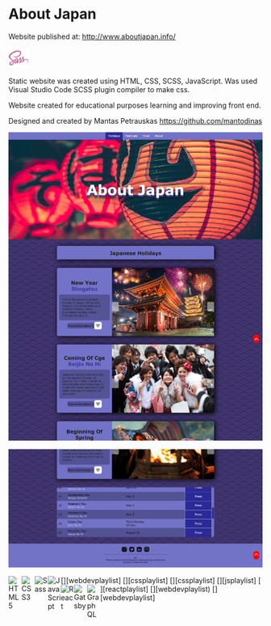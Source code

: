 # About Japan
Website published at: http://www.aboutjapan.info/

</a> <a href="https://sass-lang.com" target="_blank" rel="noreferrer"> <img src="https://raw.githubusercontent.com/devicons/devicon/master/icons/sass/sass-original.svg" alt="sass" width="40" height="40"/> </a>

Static website was created using HTML, CSS, SCSS, JavaScript.
Was used Visual Studio Code SCSS plugin compiler to make css.

Website created for educational purposes
learning and improving front end.

Designed and created by Mantas Petrauskas https://github.com/mantodinas

![screenshot](./img/web-screenshots/screenschot1.jpg)

![screenshot](./img/web-screenshots/screenschot2.jpg)

[<img align="left" alt="HTML5" width="26px" src="https://raw.githubusercontent.com/github/explore/
80688e429a7d4ef2fcale82350fe8e3517d3494d/topics/html/html.png" />][webdevplaylist]
[<img align="left" alt="CSS3" width="26px" src="https://raw.githubusercontent.com/github/explore/
80688e429a7d4ef2fcale82350fe8e3517d3494d/topics/css/css.png" >][cssplaylist]
[<img align="left" alt="Sass" width="26px" src="https://raw.githubusercontent.com/github/explore/
80688e429a7d4ef2fcale82350fe8e3517d3494d/topics/sass/sass.png" >][cssplaylist]
[<img align="left" alt="JavaScript" width="26px" src="https://raw.githubusercontent.com/github/explore,
80688e429a7d4ef2fcale82350fe8e3517d3494d/topics/javascript/javascript.png" >][jsplaylist]
[<img align="left" alt="React" width="26px" src="https://raw.githubusercontent.com/github/explore/
80688e429a7d4ef2fcale82350fe8e3517d3494d/topics/react/react.png" >][reactplaylist]
[<img align="left" alt="Gatsby" width="26px" src="https://raw.githubusercontent.com/github/explore/
e94815998e4e0713912 fed477a1f346ec04c3da2/topics/gatsby/gatsby.png" />][webdevplaylist)
[<img align="left" alt="GraphQL" width="26px" src="https://raw.githubusercontent.com/github/explore/
80688e429a7d4ef2fcale82350fe8e3517d3494d/topics/graphql/graphql.png" >][webdevplaylist]
